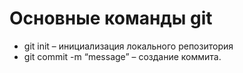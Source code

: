 # Основные команды git

* git init – инициализация локального репозитория
* git commit -m “message” – создание коммита.